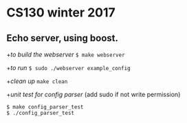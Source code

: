# CS130 winter 2017

## Echo server, using boost.

+*to build the webserver*
`$ make webserver`

+*to run*
`$ sudo ./webserver example_config`

+*clean up*
`make clean`

+*unit test for config parser* (add sudo if not write permission)
```
$ make config_parser_test
$ ./config_parser_test
```